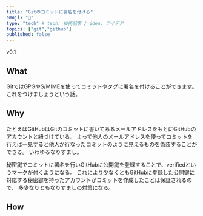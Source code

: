 ```yaml
---
title: "Gitのコミットに署名を付ける"
emoji: "📝"
type: "tech" # tech: 技術記事 / idea: アイデア
topics: ["git","github"]
published: false
---
```


v0.1

## What

GitではGPGやS/MIMEを使ってコミットやタグに署名を付けることができます。
これをつけましょうという話。

## Why

たとえばGitHubはGitのコミットに書いてあるメールアドレスをもとにGitHubのアカウントと紐づけている。
よって他人のメールアドレスを使ってコミットを行えば一見すると他人が行なったコミットのように見えるものを偽装することができる。
いわゆるなりすまし。

秘密鍵でコミットに署名を行いGitHubに公開鍵を登録することで、verifiedというマークが付くようになる。
これにより少なくともGitHubに登録した公開鍵に対応する秘密鍵を持ったアカウントがコミットを作成したことは保証されるので、
多少なりともなりすましの対策になる。

## How
